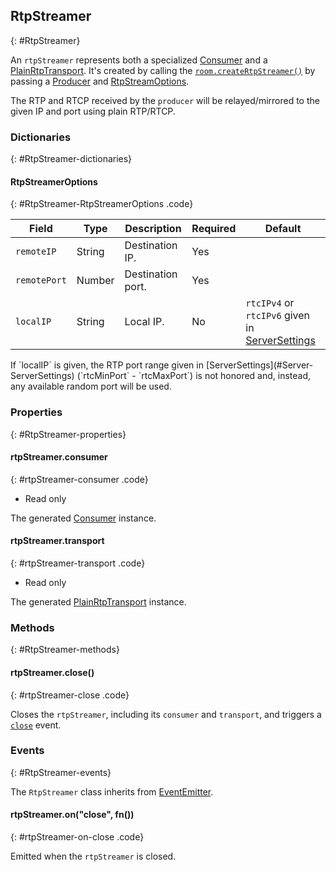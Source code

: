 ## RtpStreamer
{: #RtpStreamer}

An `rtpStreamer` represents both a specialized [Consumer](#Consumer) and a [PlainRtpTransport](#PlainRtpTransport). It's created by calling the [`room.createRtpStreamer()`](#room-createRtpStreamer) by passing a [Producer](#Producer) and [RtpStreamOptions](#RtpStreamer-RtpStreamerOptions).

The RTP and RTCP received by the `producer` will be relayed/mirrored to the given IP and port using plain RTP/RTCP.


### Dictionaries
{: #RtpStreamer-dictionaries}

<section markdown="1">

#### RtpStreamerOptions
{: #RtpStreamer-RtpStreamerOptions .code}

<div markdown="1" class="table-wrapper L3">

Field        | Type    | Description   | Required | Default
------------ | ------- | ------------- | -------- | ---------
`remoteIP`   | String  | Destination IP. | Yes |
`remotePort` | Number | Destination port. | Yes |
`localIP`    | String  | Local IP.     | No | `rtcIPv4` or `rtcIPv6` given in [ServerSettings](#Server-ServerSettings)

</div>

<div markdown="1" class="note warn">
If `localIP` is given, the RTP port range given in [ServerSettings](#Server-ServerSettings) (`rtcMinPort` - `rtcMaxPort`) is not honored and, instead, any available random port will be used.
</div>


</section>


### Properties
{: #RtpStreamer-properties}

<section markdown="1">

#### rtpStreamer.consumer
{: #rtpStreamer-consumer .code}

* Read only

The generated [Consumer](#Consumer) instance.

#### rtpStreamer.transport
{: #rtpStreamer-transport .code}

* Read only

The generated [PlainRtpTransport](#PlainRtpTransport) instance.

</section>


### Methods
{: #RtpStreamer-methods}

<section markdown="1">

#### rtpStreamer.close()
{: #rtpStreamer-close .code}

Closes the `rtpStreamer`, including its `consumer` and `transport`, and triggers a [`close`](#rtpStreamer-on-close) event.

</section>


### Events
{: #RtpStreamer-events}

The `RtpStreamer` class inherits from [EventEmitter](https://nodejs.org/api/events.html#events_class_eventemitter).

<section markdown="1">

#### rtpStreamer.on("close", fn())
{: #rtpStreamer-on-close .code}

Emitted when the `rtpStreamer` is closed.

</section>
